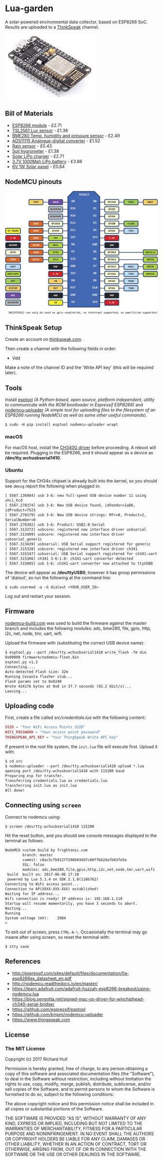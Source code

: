 # Lua-garden


A solar-powered environmental data collector, based on ESP8266 SoC. Results are uploaded
to a [ThinkSpeak](https://thingspeak.com/) channel.

![Image of ESP8266](images/ESP8266.jpg)

## Bill of Materials

* [ESP8266 module](http://www.ebay.co.uk/itm/1PCS-NodeMcu-Lua-WIFI-Internet-of-Things-development-board-based-ESP8266-module/191737348230) - £2.71
* [TSL2561 Lux sensor](http://www.ebay.co.uk/itm/262905196196) - £1.38
* [BME280 Temp, humidity and pressure sensor](https://www.aliexpress.com/item/GY-BME280-3-3-precision-altimeter-atmospheric-pressure-BME280-sensor-module/32711703783.html) - £2.49
* [ADS11115 Analogue-digital converter](https://www.aliexpress.com/item/16-Bit-I2C-4-CH-ADS1115-ADS1015-Module-ADC-Development-Board/32761329492.html) - £1.52
* [Rain sensor](https://www.aliexpress.com/item/1set-lot-Snow-Raindrops-Detection-Sensor-Module-Rain-Weather-Module-Humidity-For-Arduino/32711871234.html) - £0.43
* [Soil hygrometer](http://www.ebay.co.uk/itm/3PCS-Soil-Hygrometer-Detection-Module-Soil-Moisture-Sensor-For-arduino-Smart-car-/311732225358) - £1.38
* [Solar LiPo charger](https://www.aliexpress.com/item/Elecrow-Mini-Solar-Lipo-Charger-Board-CN3065-Lithium-Battery-Charge-Chip-DIY-Outdoor-Application-Kit-Charging/32808069239.html) - £2.71
* [3.7V 1000Mah LiPo battery](https://www.aliexpress.com/item/Upgrade-RC-Part-7-4V-650mAh-Lipo-Battery-H8C-10-650-for-JJRC-H8C-DFD-F183/32459323188.html) - £3.86
* [6V 1W Solar panel](https://www.aliexpress.com/item/Mini-6V-1W-Solar-Power-Panel-Solar-System-Module-DIY-For-Cell-Phone-Chargers/32763434119.html) - £0.84

## NodeMCU pinouts

![Pinouts](images/NodeMCU_Pinout.png)

## ThinkSpeak Setup

Create an account on [thinkspeak.com](https://thingspeak.com/users/sign_up).

Then create a channel with the following fields in order:
* Vdd

Make a note of the channel ID and the 'Write API key' (this will be required later).

## Tools

Install [esptool](https://github.com/espressif/esptool) _(A Python-based, open
source, platform independent, utility to communicate with the ROM bootloader
in Espressif ESP8266)_ and [nodemcu-uploader](https://github.com/kmpm/nodemcu-uploader)
_(A simple tool for uploading files to the filesystem of an ESP8266 running
NodeMCU as well as some other useful commands)_.

    $ sudo -H pip install esptool nodemcu-uploader wrapt

### macOS

For macOS host, install the [CH340G driver](drivers/CH34x) before proceeding.
A reboot will be required. Plugging in the ESP8266, and it should
appear as a device as **/dev/tty.wchusbserial1410**.

### Ubuntu

Support for the CH34x chipset is already built into the kernel, so you
should see `dmesg` report the following when plugged in:

```
[ 5567.136984] usb 3-6: new full-speed USB device number 11 using xhci_hcd
[ 5567.278374] usb 3-6: New USB device found, idVendor=1a86, idProduct=7523
[ 5567.278379] usb 3-6: New USB device strings: Mfr=0, Product=2, SerialNumber=0
[ 5567.278382] usb 3-6: Product: USB2.0-Serial
[ 5567.313372] usbcore: registered new interface driver usbserial
[ 5567.313409] usbcore: registered new interface driver usbserial_generic
[ 5567.313439] usbserial: USB Serial support registered for generic
[ 5567.315328] usbcore: registered new interface driver ch341
[ 5567.315347] usbserial: USB Serial support registered for ch341-uart
[ 5567.315366] ch341 3-6:1.0: ch341-uart converter detected
[ 5567.315905] usb 3-6: ch341-uart converter now attached to ttyUSB0
```

The device will appear as **/dev/ttyUSB0**, however it has group permissions of
'dialout', so run the following at the command line:

    $ sudo usermod -a -G dialout <YOUR_USER_ID>

Log out and restart your session.

## Firmware

[nodemcu-build.com](https://nodemcu-build.com) was used to build the firmware against the master branch and
includes the following modules: adc, bme280, file, gpio, http, i2c, net, node,
tmr, uart, wifi.


Upload the firmware with (substituting the correct USB device name):

    $ esptool.py --port /dev/tty.wchusbserial1410 write_flash -fm dio 0x00000 firmware/nodemcu-float.bin
    esptool.py v1.3
    Connecting....
    Auto-detected Flash size: 32m
    Running Cesanta flasher stub...
    Flash params set to 0x0240
    Wrote 434176 bytes at 0x0 in 37.7 seconds (92.2 kbit/s)...
    Leaving...

## Uploading code

First, create a file called _src/credentials.lua_ with the following content:

```lua
SSID = "Your WiFi Access Points SSID"
WIFI_PASSWORD = "Your access point password"
THINGSPEAK_API_KEY = "Your ThingSpeak Write API key"
```

If present in the root file system, the `init.lua` file will execute first.
Upload it with:

    $ cd src
    $ nodemcu-uploader --port /dev/tty.wchusbserial1410 upload *.lua
    opening port /dev/tty.wchusbserial1410 with 115200 baud
    Preparing esp for transfer.
    Transferring credentials.lua as credentials.lua
    Transferring init.lua as init.lua
    All done!

## Connecting using `screen`

Connect to nodemcu using:

    $ screen /dev/tty.wchusbserial1410 115200

Hit the reset button, and you should see console messages displayed to the
terminal as follows:

    NodeMCU custom build by frightanic.com
            branch: master
            commit: c8ac5cfb912ff206b03dd7c60ffbb2dafb83fe5e
            SSL: false
            modules: adc,bme280,file,gpio,http,i2c,net,node,tmr,uart,wifi
     build  built on: 2017-06-06 17:10
     powered by Lua 5.1.4 on SDK 2.1.0(116b762)
    Connecting to WiFi access point...
    Connection to AP(XXXX-XXX-XXX) established!
    Waiting for IP address...
    Wifi connection is ready! IP address is: 192.168.1.110
    Startup will resume momentarily, you have 3 seconds to abort.
    Waiting...
    Running
    System voltage (mV):    2984
    >

To exit out of screen, press `CTRL-A-\`. Occasionally the terminal may go insane after
using screen, so reset the terminal with:

```
$ stty sane
```

## References

* http://espressif.com/sites/default/files/documentation/0a-esp8266ex_datasheet_en.pdf
* http://nodemcu.readthedocs.io/en/master/
* https://learn.adafruit.com/adafruit-huzzah-esp8266-breakout/using-nodemcu-lua
* https://blog.sengotta.net/signed-mac-os-driver-for-winchiphead-ch340-serial-bridge/
* https://github.com/espressif/esptool
* https://github.com/kmpm/nodemcu-uploader
* https://www.thingspeak.com

## License

### The MIT License

Copyright (c) 2017 Richard Hull

Permission is hereby granted, free of charge, to any person obtaining a copy
of this software and associated documentation files (the "Software"), to deal
in the Software without restriction, including without limitation the rights
to use, copy, modify, merge, publish, distribute, sublicense, and/or sell
copies of the Software, and to permit persons to whom the Software is
furnished to do so, subject to the following conditions:

The above copyright notice and this permission notice shall be included in all
copies or substantial portions of the Software.

THE SOFTWARE IS PROVIDED "AS IS", WITHOUT WARRANTY OF ANY KIND, EXPRESS OR
IMPLIED, INCLUDING BUT NOT LIMITED TO THE WARRANTIES OF MERCHANTABILITY,
FITNESS FOR A PARTICULAR PURPOSE AND NONINFRINGEMENT. IN NO EVENT SHALL THE
AUTHORS OR COPYRIGHT HOLDERS BE LIABLE FOR ANY CLAIM, DAMAGES OR OTHER
LIABILITY, WHETHER IN AN ACTION OF CONTRACT, TORT OR OTHERWISE, ARISING FROM,
OUT OF OR IN CONNECTION WITH THE SOFTWARE OR THE USE OR OTHER DEALINGS IN THE
SOFTWARE.
